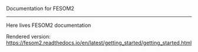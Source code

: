 Documentation for FESOM2
************************

Here lives FESOM2 documentation

Rendered version: https://fesom2.readthedocs.io/en/latest/getting_started/getting_started.html
